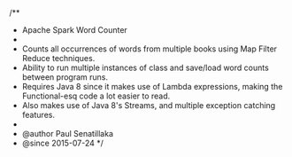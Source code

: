 /**
 * Apache Spark Word Counter
 *
 * Counts all occurrences of words from multiple books using Map Filter Reduce techniques.
 * Ability to run multiple instances of class and save/load word counts between program runs.
 * Requires Java 8 since it makes use of Lambda expressions, making the Functional-esq code a lot easier to read.
 * Also makes use of Java 8's Streams, and multiple exception catching features.
 *
 * @author Paul Senatillaka
 * @since 2015-07-24
 */
